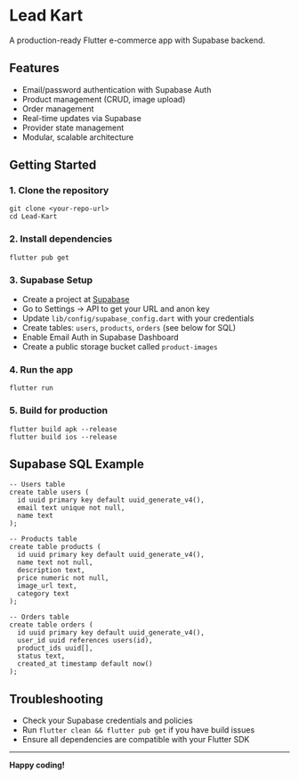 # Lead Kart

A production-ready Flutter e-commerce app with Supabase backend.

## Features
- Email/password authentication with Supabase Auth
- Product management (CRUD, image upload)
- Order management
- Real-time updates via Supabase
- Provider state management
- Modular, scalable architecture

## Getting Started

### 1. Clone the repository
```
git clone <your-repo-url>
cd Lead-Kart
```

### 2. Install dependencies
```
flutter pub get
```

### 3. Supabase Setup
- Create a project at [Supabase](https://supabase.com)
- Go to Settings → API to get your URL and anon key
- Update `lib/config/supabase_config.dart` with your credentials
- Create tables: `users`, `products`, `orders` (see below for SQL)
- Enable Email Auth in Supabase Dashboard
- Create a public storage bucket called `product-images`

### 4. Run the app
```
flutter run
```

### 5. Build for production
```
flutter build apk --release
flutter build ios --release
```

## Supabase SQL Example
```
-- Users table
create table users (
  id uuid primary key default uuid_generate_v4(),
  email text unique not null,
  name text
);

-- Products table
create table products (
  id uuid primary key default uuid_generate_v4(),
  name text not null,
  description text,
  price numeric not null,
  image_url text,
  category text
);

-- Orders table
create table orders (
  id uuid primary key default uuid_generate_v4(),
  user_id uuid references users(id),
  product_ids uuid[],
  status text,
  created_at timestamp default now()
);
```

## Troubleshooting
- Check your Supabase credentials and policies
- Run `flutter clean && flutter pub get` if you have build issues
- Ensure all dependencies are compatible with your Flutter SDK

---

**Happy coding!** 